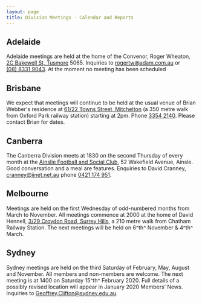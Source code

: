 ```yaml
---
layout: page
title: Division Meetings - Calendar and Reports
---
```

## Adelaide
Adelaide meetings are held at the home of the Convenor, Roger Wheaton, [2C Bakewell St, Tusmore](https://www.google.com/maps/place/2C+Bakewell+St,+Tusmore+SA+5065/@-34.9365875,138.6405882,17z/data=!3m1!4b1!4m5!3m4!1s0x6ab0cc00c19a7de5:0xd61ce6ef1565f55a!8m2!3d-34.9365875!4d138.6427715) 5065.
Inquiries to <rogertw@adam.com.au> or [(08)&nbsp;8331&nbsp;9043](tel:+61883319043).
At the moment no meeting has been scheduled

## Brisbane
We expect that meetings will continue to be held at the usual venue of Brian Webber's residence at [61/22 Towns Street, Mitchelton](https://www.google.com/maps/place/61%2F22+Towns+St,+Mitchelton+QLD+4053/@-27.4060645,152.9650401,17z/data=!3m1!4b1!4m5!3m4!1s0x6b9156552e6722f5:0x32cf5ccfd29aedc!8m2!3d-27.4060645!4d152.9672234) (a 350 metre walk from Oxford Park railway station) starting at 2pm.
Phone [3354&nbsp;2140](tel:+61733542140).
Please contact Brian for dates.

## Canberra
The Canberra Division meets at 1830 on the second Thursday of every month at the [Ainslie Football and Social Club](https://www.google.com/maps/place/Ainslie+Football+%26+Social+Club/@-35.2614598,149.1363386,17z/data=!3m1!4b1!4m5!3m4!1s0x6b16529aac4ae611:0xaedb136dcc9e7bc9!8m2!3d-35.2614598!4d149.1385219), 52 Wakefield Avenue, Ainsle.
Good conversation and a meal are features. Enquiries to David Cranney, <cranney@iinet.net.au> phone [0421&nbsp;174&nbsp;951](tel:+61421174951).

## Melbourne
Meetings are held on the first Wednesday of odd-numbered months from March to November.
All meetings commence at 2000 at the home of David Hennell, [3/29 Croydon Road, Surrey Hills](https://www.google.com/maps/place/Unit+3%2F29+Croydon+Rd,+Surrey+Hills+VIC+3127/@-37.8225041,145.0875489,17z/data=!3m1!4b1!4m5!3m4!1s0x6ad6411e9c0b82f7:0xcdbe15631c64c09c!8m2!3d-37.8225041!4d145.0897322), a 210 metre walk from Chatham Railway Station.
The next meetings will be held on 6^th^ November & 4^th^ March.

## Sydney
Sydney meetings are held on the third Saturday of February, May, August and November.
All members and non-members are welcome.
The next meeting is at 1400 on Saturday 15^th^ February 2020. Full details of a possibly revised location will appear in January 2020 Members’ News.
Inquiries to <Geoffrey.Clifton@sydney.edu.au>.
